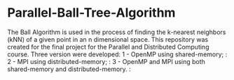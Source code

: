 # Parallel-Ball-Tree-Algorithm

The Ball Algorithm is used in the process of finding the k-nearest neighbors (kNN) of a given point in an n dimensional space. 
This repository was created for the final project for the Parallel and Distributed Computing course.
Three version were developed:
1 - OpenMP using shared-memory; \:
2 - MPI using distributed-memory; \:
3 - OpenMP and MPI using both shared-memory and distributed-memory. \:
